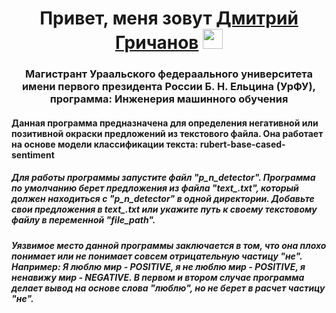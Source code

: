 <h1 align="center">Привет, меня зовут <a href="https://github.com/users50" target="_blank">Дмитрий Гричанов</a> 
<img src="https://github.com/blackcater/blackcater/raw/main/images/Hi.gif" height="32"/></h1>
<h3 align="center">Магистрант Ураальского федераального университета имени первого президента России Б. Н. Ельцина (УрФУ), программа: Инженерия машинного обучения</h3>
<h4 align="left">Данная программа предназначена для определения негативной или позитивной окраски предложений из текстового файла. Она работает на основе модели классификации текста: 
rubert-base-cased-sentiment  </h4>
<h5 align="left">Для работы программы запустите файл "p_n_detector". Программа по умолчанию берет предложения из файла "text_.txt", который должен находиться с  "p_n_detector" в одной директории. Добавьте свои предложения в text_.txt или укажите путь к своему текстовому файлу в переменной "file_path".  </h5>
<h5 align="left">Уязвимое место данной программы заключается в том, что она плохо понимает или не понимает совсем отрицательную частицу "не". Например: Я люблю мир - POSITIVE, я не люблю мир - POSITIVE, я ненавижу мир - NEGATIVE. В первом и втором случае программа делает вывод на основе слова "люблю", но не берет в расчет частицу "не". </h5>

